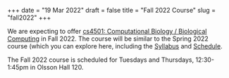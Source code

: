 +++
date = "19 Mar 2022"
draft = false
title = "Fall 2022 Course"
slug = "fall2022"
+++

We are expecting to offer [cs4501: Computational Biology / Biological Computing](https://computingbiology.github.io/) in Fall 2022. The course will be similar to the Spring 2022 course (which you can explore here, including the [Syllabus](/syllabus/) and [Schedule](/schedule).

The Fall 2022 course is scheduled for Tuesdays and Thursdays,
12:30-1:45pm in Olsson Hall 120.
